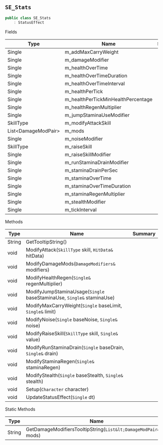 ## `SE_Stats`

```csharp
public class SE_Stats
    : StatusEffect

```

Fields

| Type | Name | Summary | 
| --- | --- | --- | 
| Single | m_addMaxCarryWeight |  | 
| Single | m_damageModifier |  | 
| Single | m_healthOverTime |  | 
| Single | m_healthOverTimeDuration |  | 
| Single | m_healthOverTimeInterval |  | 
| Single | m_healthPerTick |  | 
| Single | m_healthPerTickMinHealthPercentage |  | 
| Single | m_healthRegenMultiplier |  | 
| Single | m_jumpStaminaUseModifier |  | 
| SkillType | m_modifyAttackSkill |  | 
| List&lt;DamageModPair&gt; | m_mods |  | 
| Single | m_noiseModifier |  | 
| SkillType | m_raiseSkill |  | 
| Single | m_raiseSkillModifier |  | 
| Single | m_runStaminaDrainModifier |  | 
| Single | m_staminaDrainPerSec |  | 
| Single | m_staminaOverTime |  | 
| Single | m_staminaOverTimeDuration |  | 
| Single | m_staminaRegenMultiplier |  | 
| Single | m_stealthModifier |  | 
| Single | m_tickInterval |  | 


Methods

| Type | Name | Summary | 
| --- | --- | --- | 
| String | GetTooltipString() |  | 
| void | ModifyAttack(`SkillType` skill, `HitData&` hitData) |  | 
| void | ModifyDamageMods(`DamageModifiers&` modifiers) |  | 
| void | ModifyHealthRegen(`Single&` regenMultiplier) |  | 
| void | ModifyJumpStaminaUsage(`Single` baseStaminaUse, `Single&` staminaUse) |  | 
| void | ModifyMaxCarryWeight(`Single` baseLimit, `Single&` limit) |  | 
| void | ModifyNoise(`Single` baseNoise, `Single&` noise) |  | 
| void | ModifyRaiseSkill(`SkillType` skill, `Single&` value) |  | 
| void | ModifyRunStaminaDrain(`Single` baseDrain, `Single&` drain) |  | 
| void | ModifyStaminaRegen(`Single&` staminaRegen) |  | 
| void | ModifyStealth(`Single` baseStealth, `Single&` stealth) |  | 
| void | Setup(`Character` character) |  | 
| void | UpdateStatusEffect(`Single` dt) |  | 


Static Methods

| Type | Name | Summary | 
| --- | --- | --- | 
| String | GetDamageModifiersTooltipString(`List&lt;DamageModPair&gt;` mods) |  | 


